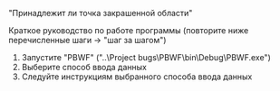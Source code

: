 "Принадлежит ли точка закрашенной области"

Краткое руководство по работе программы (повторите ниже перечисленные шаги -> "шаг за шагом")

1) Запустите "PBWF" ("..\Project bugs\PBWF\bin\Debug\PBWF.exe")
2) Выберите способ ввода данных
3) Следуйте инструкциям выбранного способа ввода данных